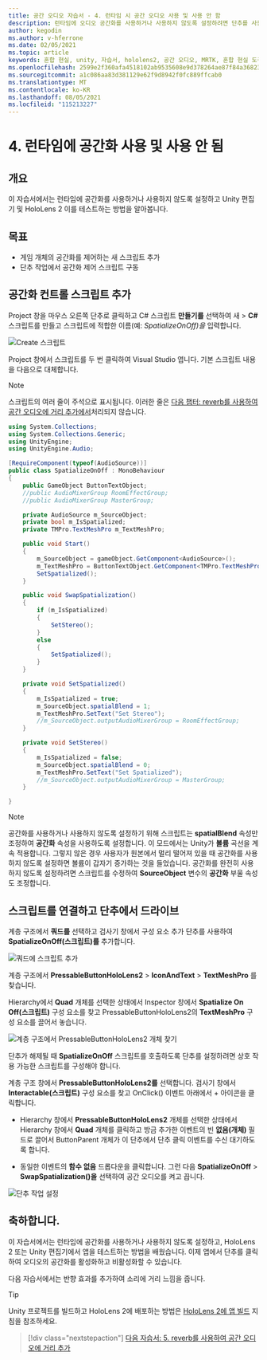 ```yaml
---
title: 공간 오디오 자습서 - 4. 런타임 시 공간 오디오 사용 및 사용 안 함
description: 런타임에 오디오 공간화를 사용하거나 사용하지 않도록 설정하려면 단추를 사용합니다.
author: kegodin
ms.author: v-hferrone
ms.date: 02/05/2021
ms.topic: article
keywords: 혼합 현실, unity, 자습서, hololens2, 공간 오디오, MRTK, 혼합 현실 도구 키트, UWP, Windows 10, HRTF, 헤드 관련 전송 함수, reverb, Microsoft Spatializer
ms.openlocfilehash: 2599e2f360afa4518102ab9535608e9d378264ae87f84a36823d460f934d6a05
ms.sourcegitcommit: a1c086aa83d381129e62f9d8942f0fc889ffcab0
ms.translationtype: MT
ms.contentlocale: ko-KR
ms.lasthandoff: 08/05/2021
ms.locfileid: "115213227"
---
```

# <a name="4-enabling-and-disabling-spatialization-at-run-time"></a>4. 런타임에 공간화 사용 및 사용 안 됨

## <a name="overview"></a>개요

이 자습서에서는 런타임에 공간화를 사용하거나 사용하지 않도록 설정하고 Unity 편집기 및 HoloLens 2 이를 테스트하는 방법을 알아봅니다.

## <a name="objectives"></a>목표

* 게임 개체의 공간화를 제어하는 새 스크립트 추가
* 단추 작업에서 공간화 제어 스크립트 구동

## <a name="add-spatialization-control-script"></a>공간화 컨트롤 스크립트 추가

 Project 창을 마우스 오른쪽 단추로 클릭하고 C# 스크립트 **만들기를** 선택하여 새  >  **C#** 스크립트를 만들고 스크립트에 적합한 이름(예: _SpatializeOnOff)을_ 입력합니다.

![Create 스크립트](images/spatial-audio/spatial-audio-04-section1-step1-1.PNG)

Project 창에서 스크립트를 두 번 클릭하여 Visual Studio 엽니다. 기본 스크립트 내용을 다음으로 대체합니다.

> [!NOTE]
> 스크립트의 여러 줄이 주석으로 표시됩니다. 이러한 줄은 [다음 챕터: reverb를 사용하여 공간 오디오에 거리 추가에서](unity-spatial-audio-ch5.md)처리되지 않습니다.

```c#
using System.Collections;
using System.Collections.Generic;
using UnityEngine;
using UnityEngine.Audio;

[RequireComponent(typeof(AudioSource))]
public class SpatializeOnOff : MonoBehaviour
{
    public GameObject ButtonTextObject;
    //public AudioMixerGroup RoomEffectGroup;
    //public AudioMixerGroup MasterGroup;

    private AudioSource m_SourceObject;
    private bool m_IsSpatialized;
    private TMPro.TextMeshPro m_TextMeshPro;

    public void Start()
    {
        m_SourceObject = gameObject.GetComponent<AudioSource>();
        m_TextMeshPro = ButtonTextObject.GetComponent<TMPro.TextMeshPro>();
        SetSpatialized();
    }

    public void SwapSpatialization()
    {
        if (m_IsSpatialized)
        {
            SetStereo();
        }
        else
        {
            SetSpatialized();
        }
    }

    private void SetSpatialized()
    {
        m_IsSpatialized = true;
        m_SourceObject.spatialBlend = 1;
        m_TextMeshPro.SetText("Set Stereo");
        //m_SourceObject.outputAudioMixerGroup = RoomEffectGroup;
    }

    private void SetStereo()
    {
        m_IsSpatialized = false;
        m_SourceObject.spatialBlend = 0;
        m_TextMeshPro.SetText("Set Spatialized");
        //m_SourceObject.outputAudioMixerGroup = MasterGroup;
    }

}
```

> [!NOTE]
> 공간화를 사용하거나 사용하지 않도록 설정하기 위해 스크립트는 **spatialBlend** 속성만 조정하여 **공간화** 속성을 사용하도록 설정합니다. 이 모드에서는 Unity가 **볼륨** 곡선을 계속 적용합니다. 그렇지 않은 경우 사용자가 원본에서 멀리 떨어져 있을 때 공간화를 사용하지 않도록 설정하면 볼륨이 갑자기 증가하는 것을 들었습니다.
> 공간화를 완전히 사용하지 않도록 설정하려면 스크립트를 수정하여 **SourceObject** 변수의 **공간화** 부울 속성도 조정합니다.

## <a name="attach-your-script-and-drive-it-from-the-button"></a>스크립트를 연결하고 단추에서 드라이브

계층 구조에서 **쿼드를** 선택하고 검사기 창에서 구성 요소 추가 단추를 사용하여 **SpatializeOnOff(스크립트)를** 추가합니다.

![쿼드에 스크립트 추가](images/spatial-audio/spatial-audio-04-section2-step1-1.PNG)

계층 구조에서 **PressableButtonHoloLens2**  >  **IconAndText**  >  **TextMeshPro** 를 찾습니다.

Hierarchy에서 **Quad** 개체를 선택한 상태에서 Inspector 창에서 **Spatialize On Off(스크립트)** 구성 요소를 찾고 PressableButtonHoloLens2의 **TextMeshPro** 구성 요소를 끌어서 놓습니다.

![계층 구조에서 PressableButtonHoloLens2 개체 찾기](images/spatial-audio/spatial-audio-04-section2-step1-2.PNG)

단추가 해제될 때 **SpatializeOnOff** 스크립트를 호출하도록 단추를 설정하려면 상호 작용 가능한 스크립트를 구성해야 합니다.

계층 구조 창에서 **PressableButtonHoloLens2를** 선택합니다. 검사기 창에서 **Interactable(스크립트)** 구성 요소를 찾고 OnClick() 이벤트 아래에서 + 아이콘을 클릭합니다.

* Hierarchy 창에서 **PressableButtonHoloLens2** 개체를 선택한 상태에서 Hierarchy 창에서 **Quad** 개체를 클릭하고 방금 추가한 이벤트의 빈 **없음(개체)** 필드로 끌어서 ButtonParent 개체가 이 단추에서 단추 클릭 이벤트를 수신 대기하도록 합니다.

* 동일한 이벤트의 **함수 없음** 드롭다운을 클릭합니다. 그런 다음 **SpatializeOnOff**  >  **SwapSpatialization()을** 선택하여 공간 오디오를 켜고 끕니다.

![단추 작업 설정](images/spatial-audio/spatial-audio-04-section2-step1-3.PNG)

## <a name="congratulations"></a>축하합니다.

이 자습서에서는 런타임에 공간화를 사용하거나 사용하지 않도록 설정하고, HoloLens 2 또는 Unity 편집기에서 앱을 테스트하는 방법을 배웠습니다. 이제 앱에서 단추를 클릭하여 오디오의 공간화를 활성화하고 비활성화할 수 있습니다.

다음 자습서에서는 반향 효과를 추가하여 소리에 거리 느낌을 줍니다.

> [!TIP]
> Unity 프로젝트를 빌드하고 HoloLens 2에 배포하는 방법은 [HoloLens 2에 앱 빌드](mr-learning-base-02.md#building-your-application-to-your-hololens-2) 지침을 참조하세요.

> [!div class="nextstepaction"]
> [다음 자습서: 5. reverb를 사용하여 공간 오디오에 거리 추가](unity-spatial-audio-ch5.md)
